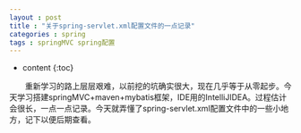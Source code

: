 ```yaml
---
layout : post
title : "关于spring-servlet.xml配置文件的一点记录"
categories : spring
tags : springMVC spring配置
---
```


* content
{:toc}

　　重新学习的路上层层艰难，以前挖的坑确实很大，现在几乎等于从零起步。今天学习搭建springMVC+maven+mybatis框架，IDE用的IntelliJIDEA。过程估计会很长，一点一点记录。今天就弄懂了spring-servlet.xml配置文件中的一些小地方，记下以便后期查看。






